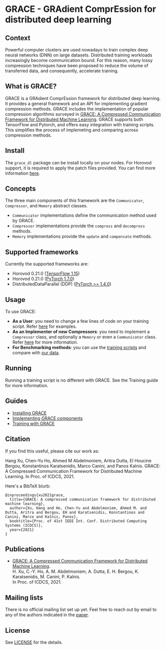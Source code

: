 # GRACE - GRAdient ComprEssion for distributed deep learning

## Context
Powerful computer clusters are used nowadays to train complex deep neural networks (DNN) on large datasets. Distributed training workloads increasingly become communication bound. For this reason, many lossy compression techniques have been proposed to reduce the volume of transferred data, and consequently, accelerate training.

## What is GRACE?
GRACE is a GRAdient ComprEssion framework for distributed deep learning.
It provides a general framework and an API for implementing gradient compression methods.
GRACE includes the implementation of popular compression algorithms surveyed in [GRACE: A Compressed Communication Framework for Distributed Machine Learning](https://sands.kaust.edu.sa/papers/grace.icdcs21.pdf).
GRACE supports both TensorFlow and Pytorch, and offers easy integration with training scripts. This simplifies
the process of implemeting and comparing across compression methods.

## Install
The `grace_dl` package can be install locally on your nodes. For Horovod support, it is required to apply
the patch files provided. You can find more information [here](INSTALLING.md).

## Concepts
The three main components of this framework are the `Communicator`, `Compressor`, and `Memory` abstract classes.
- `Communicator` implementations define the communication method used by GRACE.
- `Compressor` implementations provide the `compress` and `decompress` methods.
- `Memory` implementations provide the `update` and `compensate` methods.

## Supported frameworks
Currently the supported frameworks are:
- Horovod 0.21.0 ([TensorFlow 1.15](grace_dl/tensorflow))
- Horovod 0.21.0 ([PyTorch 1.7.0](grace_dl/torch))
- DistributedDataParallel (DDP) ([PyTorch >= 1.4.0](grace_dl/dist))

## Usage
To use GRACE:
- **As a User**: you need to change a few lines of code on your training script. Refer [here](TRAINING.md) for examples.
- **As an Implementer of new Compressors**: you need to implement a `Compressor` class, and optionally a `Memory` or even a `Communicator` class.
Refer [here](IMPLEMENTING.md) for more information.
- **For Benchmarking methods**: you can use the [training scripts](https://github.com/sands-lab/grace-benchmarks) and compare with [our data](https://github.com/sands-lab/grace-data).

## Running
Running a training script is no different with GRACE. See the Training guide for more information.

## Guides
- [Installing GRACE](INSTALLING.md)
- [Implementing GRACE components](IMPLEMENTING.md)
- [Training with GRACE](TRAINING.md)

## Citation

If you find this useful, please cite our work as:

Hang Xu, Chen-Yu Ho, Ahmed M Abdelmoniem, Aritra Dutta, El Houcine Bergou, Konstantinos Karatsenidis, Marco Canini, and Panos Kalnis. GRACE: A Compressed Communication Framework for Distributed Machine Learning. In Proc. of ICDCS, 2021.

Here's a BibTeX blurb:

```
@inproceedings{xu2021grace,
  title={GRACE: A compressed communication framework for distributed machine learning},
  author={Xu, Hang and Ho, Chen-Yu and Abdelmoniem, Ahmed M. and Dutta, Aritra and Bergou, EH and Karatsenidis, Konstantinos and Canini, Marco and Kalnis, Panos},
  booktitle={Proc. of 41st IEEE Int. Conf. Distributed Computing Systems (ICDCS)},
  year={2021}
}
```

## Publications

* [GRACE: A Compressed Communication Framework for Distributed Machine Learning](https://sands.kaust.edu.sa/papers/grace.icdcs21.pdf).<br>
  H. Xu, C.-Y. Ho, A. M. Abdelmoniem, A. Dutta, E. H. Bergou, K. Karatsenidis, M. Canini, P. Kalnis.<br>
  In Proc. of ICDCS, 2021.

## Mailing lists

There is no official mailing list set up yet. Feel free to reach out by email to any of the authors indicated in the [paper](https://sands.kaust.edu.sa/papers/grace.icdcs21.pdf).

## License
See [LICENSE](LICENSE) for the details.
